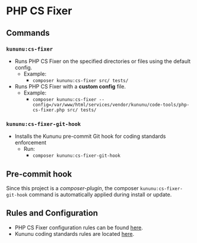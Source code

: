 # PHP CS Fixer

## Commands
### `kununu:cs-fixer`
- Runs PHP CS Fixer on the specified directories or files using the default config.
  - Example: 
    - `composer kununu:cs-fixer src/ tests/`
- Runs PHP CS Fixer with a **custom config** file.
  - Example: 
    - `composer kununu:cs-fixer --config=/var/www/html/services/vendor/kununu/code-tools/php-cs-fixer.php src/ tests/`

### `kununu:cs-fixer-git-hook`
- Installs the Kununu pre-commit Git hook for coding standards enforcement
  - Run:
    - `composer kununu:cs-fixer-git-hook`

## Pre-commit hook
Since this project is a _composer-plugin_, the composer `kununu:cs-fixer-git-hook` command is automatically applied during install or update.

## Rules and Configuration
- PHP CS Fixer configuration rules can be found [here](https://cs.symfony.com/doc/rules/index.html).
- Kununu coding standards rules are located [here](../../php-cs-fixer.php).
